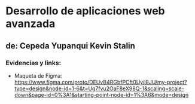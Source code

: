 # Desarrollo de aplicaciones web avanzada
## de: Cepeda Yupanqui Kevin Stalin

### Evidencias y links:
- Maqueta de Figma:
https://www.figma.com/proto/DEUvB4RGbfPCft0Uyii8JU/my-project?type=design&node-id=1-6&t=Ug7fvu2OaF8eX98Q-1&scaling=scale-down&page-id=0%3A1&starting-point-node-id=1%3A6&mode=design

